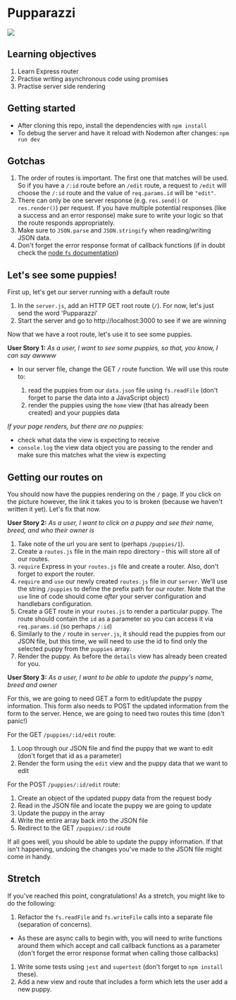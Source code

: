 # Pupparazzi

![](screenshot.png)

## Learning objectives

1. Learn Express router
1. Practise writing asynchronous code using promises
1. Practise server side rendering


## Getting started

* After cloning this repo, install the dependencies with `npm install`
* To debug the server and have it reload with Nodemon after changes: `npm run dev`


## Gotchas

1. The order of routes is important. The first one that matches will be used. So if you have a `/:id` route before an `/edit` route, a request to `/edit` will choose the `/:id` route and the value of `req.params.id` will be `"edit"`.
2. There can only be one server response (e.g. `res.send()` or `res.render()`) per request. If you have multiple potential responses (like a success and an error response) make sure to write your logic so that the route responds appropriately.
3. Make sure to `JSON.parse` and `JSON.stringify` when reading/writing JSON data.
4. Don't forget the error response format of callback functions (if in doubt check the [node `fs` documentation](https://nodejs.org/api/fs.html))


## Let's see some puppies!

First up, let's get our server running with a default route

1. In the `server.js`, add an HTTP GET root route (`/`). For now, let's just send the word 'Pupparazzi'
1. Start the server and go to http://localhost:3000 to see if we are winning

Now that we have a root route, let's use it to see some puppies.

**User Story 1:** *As a user, I want to see some puppies, so that, you know, I can say awwww*

- In our server file, change the GET `/` route function. We will use this route to:

  1. read the puppies from our `data.json` file using `fs.readFile` (don't forget to parse the data into a JavaScript object)
  1. render the puppies using the `home` view (that has already been created) and your puppies data

*If your page renders, but there are no puppies:*
  - check what data the view is expecting to receive 
  - `console.log` the view data object you are passing to the render and make sure this matches what the view is expecting


## Getting our routes on

You should now have the puppies rendering on the `/` page. If you click on the picture however, the link it takes you to is broken (because we haven't written it yet). Let's fix that now.

**User Story 2:** *As a user, I want to click on a puppy and see their name, breed, and who their owner is*

  1. Take note of the url you are sent to (perhaps `/puppies/1`).
  1. Create a `routes.js` file in the main repo directory - this will store all of our routes.
  1. `require` Express in your `routes.js` file and create a router. Also, don't forget to export the router.
  1. `require` and `use` our newly created `routes.js` file in our `server`. We'll use the string `/puppies` to define the prefix path for our router. Note that the `use` line of code should come _after_ your server configuration and handlebars configuration.
  1. Create a GET route in your `routes.js` to render a particular puppy. The route should contain the `id` as a parameter so you can access it via `req.params.id` (so perhaps `/:id`)
  1. Similarly to the `/` route in `server.js`, it should read the puppies from our JSON file, but this time, we will need to use the id to find only the selected puppy from the `puppies` array.
  1. Render the puppy. As before the `details` view has already been created for you.

**User Story 3:** *As a user, I want to be able to update the puppy's name, breed and owner*

For this, we are going to need GET a form to edit/update the puppy information. This form also needs to POST the updated information from the form to the server. Hence, we are going to need two routes this time (don't panic!)

For the GET `/puppies/:id/edit` route:
  1. Loop through our JSON file and find the puppy that we want to edit (don't forget that id as a parameter)
  1. Render the form using the `edit` view and the puppy data that we want to edit

For the POST `/puppies/:id/edit` route:
  1. Create an object of the updated puppy data from the request body
  1. Read in the JSON file and locate the puppy we are going to update
  1. Update the puppy in the array
  1. Write the entire array back into the JSON file
  1. Redirect to the GET `/puppies/:id` route

If all goes well, you should be able to update the puppy information. If that isn't happening, undoing the changes you've made to the JSON file might come in handy.


## Stretch

If you've reached this point, congratulations! As a stretch, you might like to do the following:

1. Refactor the `fs.readFile` and `fs.writeFile` calls into a separate file (separation of concerns).
  - As these are async calls to begin with, you will need to write functions around them which accept and call callback functions as a parameter (don't forget the error response format when calling those callbacks)
1. Write some tests using `jest` and `supertest` (don't forget to `npm install` these).
1. Add a new view and route that includes a form which lets the user add a new puppy.

